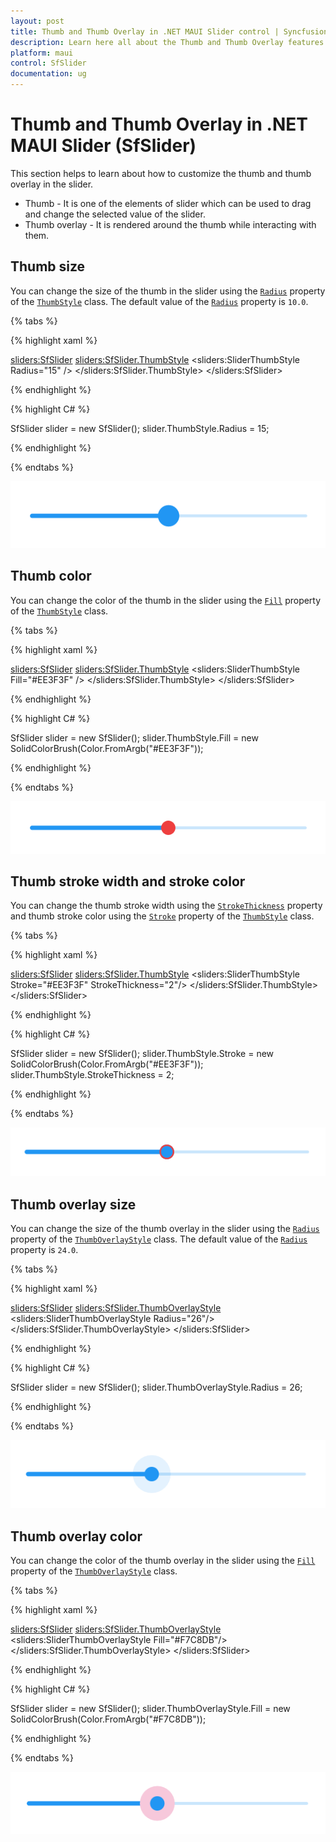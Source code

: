```yaml
---
layout: post
title: Thumb and Thumb Overlay in .NET MAUI Slider control | Syncfusion
description: Learn here all about the Thumb and Thumb Overlay features of Syncfusion .NET MAUI Slider (SfSlider) control and more.
platform: maui
control: SfSlider
documentation: ug
---
```


# Thumb and Thumb Overlay in .NET MAUI Slider (SfSlider)

This section helps to learn about how to customize the thumb and thumb overlay in the slider.

* Thumb - It is one of the elements of slider which can be used to drag and change the selected value of the slider.
* Thumb overlay - It is rendered around the thumb while interacting with them.

## Thumb size

You can change the size of the thumb in the slider using the [`Radius`](https://help.syncfusion.com/cr/maui/Syncfusion.Maui.Sliders.SliderThumbStyle.html#Syncfusion_Maui_Sliders_SliderThumbStyle_Radius) property of the [`ThumbStyle`](https://help.syncfusion.com/cr/maui/Syncfusion.Maui.Sliders.SliderThumbStyle.html) class. The default value of the [`Radius`](https://help.syncfusion.com/cr/maui/Syncfusion.Maui.Sliders.SliderThumbStyle.html#Syncfusion_Maui_Sliders_SliderThumbStyle_Radius)  property is `10.0`.

{% tabs %}

{% highlight xaml %}

<sliders:SfSlider>
    <sliders:SfSlider.ThumbStyle>
        <sliders:SliderThumbStyle Radius="15" />
     </sliders:SfSlider.ThumbStyle>
</sliders:SfSlider>

{% endhighlight %}

{% highlight C# %}

SfSlider slider = new SfSlider();
slider.ThumbStyle.Radius = 15;

{% endhighlight %}

{% endtabs %}

![Slider thumb size](images/thumb-and-thumb-overlay/thumb-radius.png)

## Thumb color

You can change the color of the thumb in the slider using the [`Fill`](https://help.syncfusion.com/cr/maui/Syncfusion.Maui.Sliders.SliderThumbStyle.html#Syncfusion_Maui_Sliders_SliderThumbStyle_Fill) property of the [`ThumbStyle`](https://help.syncfusion.com/cr/maui/Syncfusion.Maui.Sliders.SliderThumbStyle.html) class.

{% tabs %}

{% highlight xaml %}

<sliders:SfSlider>
   <sliders:SfSlider.ThumbStyle>
       <sliders:SliderThumbStyle Fill="#EE3F3F" />
   </sliders:SfSlider.ThumbStyle>
</sliders:SfSlider>

{% endhighlight %}

{% highlight C# %}

SfSlider slider = new SfSlider();
slider.ThumbStyle.Fill = new SolidColorBrush(Color.FromArgb("#EE3F3F"));

{% endhighlight %}

{% endtabs %}

![Slider thumb color](images/thumb-and-thumb-overlay/thumb-color.png)

## Thumb stroke width and stroke color

You can change the thumb stroke width using the [`StrokeThickness`](https://help.syncfusion.com/cr/maui/Syncfusion.Maui.Sliders.SliderThumbStyle.html#Syncfusion_Maui_Sliders_SliderThumbStyle_StrokeThickness) property and thumb stroke color using the [`Stroke`](https://help.syncfusion.com/cr/maui/Syncfusion.Maui.Sliders.SliderThumbStyle.html#Syncfusion_Maui_Sliders_SliderThumbStyle_Stroke) property of the [`ThumbStyle`](https://help.syncfusion.com/cr/maui/Syncfusion.Maui.Sliders.SliderThumbStyle.html) class.

{% tabs %}

{% highlight xaml %}

<sliders:SfSlider>
    <sliders:SfSlider.ThumbStyle>
        <sliders:SliderThumbStyle Stroke="#EE3F3F" 
                                  StrokeThickness="2"/>
    </sliders:SfSlider.ThumbStyle>
</sliders:SfSlider>

{% endhighlight %}

{% highlight C# %}

SfSlider slider = new SfSlider();
slider.ThumbStyle.Stroke = new SolidColorBrush(Color.FromArgb("#EE3F3F"));
slider.ThumbStyle.StrokeThickness = 2;

{% endhighlight %}

{% endtabs %}

![Slider thumb stroke color](images/thumb-and-thumb-overlay/thumb-stroke-color.png)

## Thumb overlay size

You can change the size of the thumb overlay in the slider using the [`Radius`](https://help.syncfusion.com/cr/maui/Syncfusion.Maui.Sliders.SliderThumbOverlayStyle.html#Syncfusion_Maui_Sliders_SliderThumbOverlayStyle_Radius) property of the [`ThumbOverlayStyle`](https://help.syncfusion.com/cr/maui/Syncfusion.Maui.Sliders.SliderThumbOverlayStyle.html) class. The default value of the [`Radius`](https://help.syncfusion.com/cr/maui/Syncfusion.Maui.Sliders.SliderThumbOverlayStyle.html#Syncfusion_Maui_Sliders_SliderThumbOverlayStyle_Radius)  property is `24.0`.

{% tabs %}

{% highlight xaml %}

<sliders:SfSlider>
   <sliders:SfSlider.ThumbOverlayStyle>
      <sliders:SliderThumbOverlayStyle Radius="26"/>
   </sliders:SfSlider.ThumbOverlayStyle>
</sliders:SfSlider>

{% endhighlight %}

{% highlight C# %}

SfSlider slider = new SfSlider();
slider.ThumbOverlayStyle.Radius = 26;

{% endhighlight %}

{% endtabs %}

![Slider thumb overlay size](images/thumb-and-thumb-overlay/thumb-overlay-radius.png)

## Thumb overlay color

You can change the color of the thumb overlay in the slider using the [`Fill`](https://help.syncfusion.com/cr/maui/Syncfusion.Maui.Sliders.SliderThumbOverlayStyle.html#Syncfusion_Maui_Sliders_SliderThumbOverlayStyle_Fill) property of the [`ThumbOverlayStyle`](https://help.syncfusion.com/cr/maui/Syncfusion.Maui.Sliders.SliderThumbOverlayStyle.html) class.

{% tabs %}

{% highlight xaml %}

<sliders:SfSlider>
   <sliders:SfSlider.ThumbOverlayStyle>
       <sliders:SliderThumbOverlayStyle Fill="#F7C8DB"/>
   </sliders:SfSlider.ThumbOverlayStyle>
</sliders:SfSlider>

{% endhighlight %}

{% highlight C# %}

SfSlider slider = new SfSlider();
slider.ThumbOverlayStyle.Fill = new SolidColorBrush(Color.FromArgb("#F7C8DB")); 

{% endhighlight %}

{% endtabs %}

![Slider thumb overlay color](images/thumb-and-thumb-overlay/thumb-overlay-color.png)

